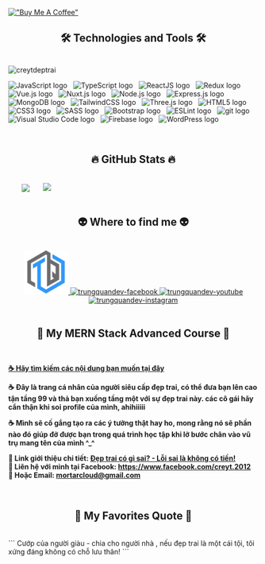 
[!["Buy Me A Coffee"](https://www.buymeacoffee.com/assets/img/custom_images/orange_img.png)](https://www.buymeacoffee.com/gbraad)
<h2 align="center">🛠 Technologies and Tools 🛠</h2>
<br>
<img src="["](https://scontent-hkg4-1.xx.fbcdn.net/v/t39.30808-6/296113952_597695778530500_1212113959891090449_n.jpg?_nc_cat=108&ccb=1-7&_nc_sid=09cbfe&_nc_ohc=gdUD3F9vC6UAX-yZKEz&_nc_ht=scontent-hkg4-1.xx&oh=00_AfDACJP2Fw_Kj8LueNR9C7sJbEG-sdQBi-nTj9ig5RZLaw&oe=64EE5631) alt="creytdeptrai" /><!-- https://simpleicons.org/ -->


<span><img src="https://img.shields.io/badge/JavaScript-282C34?logo=javascript&logoColor=F7DF1E" alt="JavaScript logo" title="JavaScript" height="25" /></span>
&nbsp;
<span><img src="https://img.shields.io/badge/TypeScript-282C34?logo=typescript&logoColor=3178C6" alt="TypeScript logo" title="TypeScript" height="25" /></span>
&nbsp;
<span><img src="https://img.shields.io/badge/ReactJS-282C34?logo=react&logoColor=61DAFB" alt="ReactJS logo" title="ReactJS" height="25" /></span>
&nbsp;
<span><img src="https://img.shields.io/badge/Redux-282C34?logo=redux&logoColor=764ABC" alt="Redux logo" title="Redux" height="25" /></span>
&nbsp;
<span><img src="https://img.shields.io/badge/Vue.js-282C34?logo=vue.js&logoColor=4FC08D" alt="Vue.js logo" title="Vue.js" height="25" /></span>
&nbsp;
<span><img src="https://img.shields.io/badge/Nuxt.js-282C34?logo=nuxt.js&logoColor=4FC08D" alt="Nuxt.js logo" title="Nuxt.js" height="25" /></span>
&nbsp;
<span><img src="https://img.shields.io/badge/Node.js-282C34?logo=node.js&logoColor=00F200" alt="Node.js logo" title="Node.js" height="25" /></span>
&nbsp;
<span><img src="https://img.shields.io/badge/Express-282C34?logo=express&logoColor=FFFFFF" alt="Express.js logo" title="Express.js" height="25" /></span>
&nbsp;
<span><img src="https://img.shields.io/badge/MongoDB-282C34?logo=mongodb&logoColor=47A248" alt="MongoDB logo" title="MongoDB" height="25" /></span>
&nbsp;
<span><img src="https://img.shields.io/badge/Tailwind%20CSS-282C34?logo=tailwind-css&logoColor=38B2AC" alt="TailwindCSS logo" title="TailwindCSS" height="25" /></span>
&nbsp;
<span><img src="https://img.shields.io/badge/Three.js-282C34?logo=three.js&logoColor=FFFFFF" alt="Three.js logo" title="Three.js" height="25" /></span>
&nbsp;
<span><img src="https://img.shields.io/badge/HTML5-282C34?logo=html5&logoColor=E34F26" alt="HTML5 logo" title="HTML5" height="25" /></span>
&nbsp;
<span><img src="https://img.shields.io/badge/CSS3-282C34?logo=css3&logoColor=1572B6" alt="CSS3 logo" title="CSS3" height="25" /></span>
&nbsp;
<span><img src="https://img.shields.io/badge/Sass-282C34?logo=sass&logoColor=CC6699" alt="SASS logo" title="SASS" height="25" /></span>
&nbsp;
<span><img src="https://img.shields.io/badge/Bootstrap-282C34?logo=bootstrap&logoColor=7952B3" alt="Bootstrap logo" title="Bootstrap" height="25" /></span>
&nbsp;
<span><img src="https://img.shields.io/badge/ESLint-282C34?logo=eslint&logoColor=4B32C3" alt="ESLint logo" title="ESLint" height="25" /></span>
&nbsp;
<span><img src="https://img.shields.io/badge/git-282C34?logo=git&logoColor=F05032" alt="git logo" title="git" height="25" /></span>
&nbsp;
<span><img src="https://img.shields.io/badge/VS%20Code-282C34?logo=visual-studio-code&logoColor=007ACC" alt="Visual Studio Code logo" title="Visual Studio Code" height="25" /></span>
&nbsp;
<span><img src="https://img.shields.io/badge/Firebase-282C34?logo=firebase&logoColor=FFCA28" alt="Firebase logo" title="Firebase" height="25" /></span>
&nbsp;
<span><img src="https://img.shields.io/badge/WordPress-282C34?logo=wordPress&logoColor=21759B" alt="WordPress logo" title="WordPress" height="25" /></span>
&nbsp;

<br>
<h2 align="center">🔥 GitHub Stats 🔥</h2>
<br>
<div align=center>
  <a href="#" title="Creytdeptrai">
    <img width="315" align="center" src="https://github-readme-stats.vercel.app/api/top-langs/?username=creyt2012&hide=c%23,powershell,Mathematica,Ruby,Objective-C,Objective-C%2b%2b,Cuda&title_color=61dafb&text_color=ffffff&icon_color=61dafb&bg_color=20232a&langs_count=8&layout=compact&border_color=61dafb&hide_border=true" />
  </a>
  <a href="#" title="Creytdeptrai">
    <img align="right" width="434" src="https://github-readme-stats.vercel.app/api?username=creyt2012&show_icons=true&theme=react&border_color=61dafb&hide_border=true" />
  </a>
</div>

<br>
<h2 align="center">👽 Where to find me 👽</h2>
<br>
<!-- https://icons8.com -->
<div align="center">
  <a href="https://mortarltd.com" target="blank">
    <img width="90" height="90" src="images/logo-trungquandev-transparent-bg-192x192.png" alt="trungquandev-blog" />
  </a>
  <a href="https://facebook.com/creyt.2012" target="blank">
    <img src="https://img.icons8.com/bubbles/100/000000/facebook-new.png" alt="trungquandev-facebook" />
  </a>
  <a href="https://www.youtube.com/" target="blank">
    <img src="https://img.icons8.com/bubbles/100/000000/youtube-squared.png" alt="trungquandev-youtube" />
  </a>
  <a href="https://instagram.com/creytdeptrai" target="blank">
    <img src="https://img.icons8.com/bubbles/100/000000/instagram.png" alt="trungquandev-instagram" />
  </a>
</div>

<br>

<h2 align="center">📖 My MERN Stack Advanced Course 📖</h2>
<br>
<p>
  <a href="https://youtu.be/63opfUkPq6k" target="_blank">
    <strong>☕ Hãy tìm kiếm các nội dung bạn muốn tại đây</strong>
  </a>
</p>
<p><strong>☕ Đây là trang cá nhân của người siêu cấp đẹp trai, có thể đưa bạn lên cao tận tầng 99 và thả bạn xuống tầng một với sự đẹp trai này. các cô gái hãy cẩn thận khi soi profile của mình, ahihiiiii</strong></p>
<p><strong>☕ Mình sẽ cố gắng tạo ra các ý tưởng thật hay ho, mong rằng nó sẽ phần nào đó giúp đỡ được bạn trong quá trình học tập khi lỡ bước chân vào vũ trụ mang tên của mình ^_^</strong></p>
<p>
  <strong>🔗 Link giới thiệu chi tiết: <a href="https://github.com/creyt2012" target="_blank">Đẹp trai có gì sai? - Lỗi sai là không có tiền!</a></strong>
  <br>
  <strong>🔗 Liên hệ với mình tại Facebook: <a href="https://www.facebook.com/creyt.2012" target="_blank">https://www.facebook.com/creyt.2012</a></strong>
  <br>
  <strong>📧 Hoặc Email: <a href="mailto:mortarcloud@gmail.com" target="_top">mortarcloud@gmail.com</a></strong>
</p>

</a>

<br>
<h2 align="center">📑 My Favorites Quote 📑</h2>
<br>
```
Cướp của người giàu - chia cho người nhà , nếu đẹp trai là một cái tội, tôi xứng đáng không có chỗ lưu thân!
```
